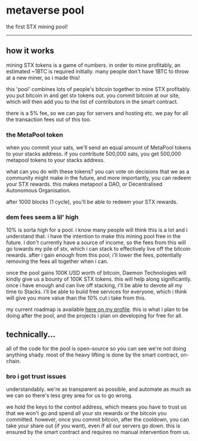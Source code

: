 # metaverse pool

the first STX mining pool!

---

## how it works

mining STX tokens is a game of numbers. in order to mine profitably, an estimated ~1BTC is required initially. many people don't have 1BTC to throw at a new miner, so i made this!

this 'pool' combines lots of people's bitcoin together to mine STX profitably. you put bitcoin in and get stx tokens out. you commit bitcoin at our site, which will then add you to the list of contributors in the smart contract.

there is a 5% fee, so we can pay for servers and hosting etc. we pay for all the transaction fees out of this too.

### the MetaPool token

when you commit your sats, we'll send an equal amount of MetaPool tokens to your stacks address. if you contribute 500,000 sats, you get 500,000 metapool tokens to your stacks address.

what can you do with these tokens? you can vote on decisions that we as a community might make in the future, and more importantly, you can redeem your STX rewards. this makes metapool a DAO, or Decentralised Autonomous Organisation.

after 1000 blocks (1 cycle), you'll be able to redeem your STX rewards.

### dem fees seem a lil' high

10% is sorta high for a pool. i know many people will think this is a lot and i understand that. i have the intention to make this mining pool free in the future. i don't currently have a source of income, so the fees from this will go towards my pile of stx, which i can stack to effectively live off the bitcoin rewards. after i gain enough from this pool, i'll lower the fees, potentially removing the fees all together when i can.

once the pool gains 100K USD worth of bitcoin, Daemon Technologies will kindly give us a bounty of 100K STX tokens. this will help along significantly. once i have enough and can live off stacking, i'll be able to devote all my time to Stacks. i'll be able to build free services for everyone, which i think will give you more value than the 10% cut i take from this.

my current roadmap is available [here on my profile](https://github.com/pxydn). this is what i plan to be doing after the pool, and the projects i plan on developing for free for all.

## technically...

all of the code for the pool is open-source so you can see we're not doing anything shady. most of the heavy lifting is done by the smart contract, on-chain. 

### bro i got trust issues

understandably. we're as transparent as possible, and automate as much as we can so there's less grey area for us to go wrong. 

we hold the keys to the control address, which means you have to trust us that we won't go and spend all your stx rewards or the bitcoin you committed. however, once you commit bitcoin, after the cooldown, you can take your share out (if you want), even if all our servers go down. this is ensured by the smart contract and requires no manual intervention from us.
